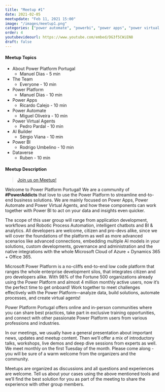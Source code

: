 ```yaml
---
title: "Meetup #1"
date: 2021-02-05
meetupdate: "Feb 11, 2021 15:00"
image: "/images/meetup1.png"
categories: ["power automate", "powerbi", "power apps", "power virtual agents"]
order: 4
youtubevideourl: https://www.youtube.com/embed/DG3f5CWiEN8
draft: false
---
```


#### Meetup Topics

* About Power Platform Portugal 
  * Manuel Dias - 5 min
* The Team 
  * Everyone - 10 min
* Power Platform 
  * Manuel Dias - 10 min
* Power Apps
  * Ricardo Calejo - 10 min
* Power Automate
  * Miguel Oliveira - 10 min
* Power Virtual Agents
  * Pedro Pardal - 10 min
* AI Builder
  * Sérgio Viana - 10 min
* Power BI
  * Rodrigo Umbelino - 10 min
* Dataverse
  * Ruben - 10 min

#### Meetup Description

> [Join us on Meetup!](https://www.meetup.com/pt-BR/power_platform_portugal/)

Welcome to Power Platform Portugal! We are a community of **#PowerAddicts** that love to use the Power Platform to streamline end-to-end business solutions. We are mainly focused on Power Apps, Power Automate and Power Virtual Agents, and how these components can work together with Power BI to act on your data and insights even quicker.

The scope of this user group will range from application development, workflows and Robotic Process Automation, intelligent chatbots and BI & analytics. All developers are welcome, citizen and pro-devs alike, since we will cover the foundations of the platform as well as more advanced scenarios like advanced connections, embedding multiple AI models in your solutions, custom developments, governance and administration and the native integrations with the whole Microsoft Cloud of Azure + Dynamics 365 + Office 365.

Microsoft Power Platform is a no-cliffs end-to-end low code platform that ranges the whole enterprise development silos, that integrates citizen and pro developers alike. With 98% of the Fortune 500 organizations already using the Power Platform and almost 4 million monthly active users, now it’s the perfect time to get onboard! Work together to meet challenges effectively with the Power Platform—analyze data, build solutions, automate processes, and create virtual agents!

Power Platform Portugal offers online and in-person communities where you can share best practices, take part in exclusive training opportunities, and connect with other passionate Power Platform users from various professions and industries.

In our meetings, we usually have a general presentation about important news, updates and meetup content. Then we’ll offer a mix of introductory talks, workshops, live demos and deep dive sessions from experts as well. We meet monthly on the first Tuesday of the month. Please come along - you will be sure of a warm welcome from the organizers and the community.

Meetups are organized as discussions and all questions and experiences are welcome. Tell us about your cases using the above mentioned tools and we’ll find the best solution for you as part of the meeting to share the experience with other group members.